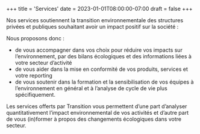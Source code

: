 +++
title = 'Services'
date = 2023-01-01T08:00:00-07:00
draft = false
+++


Nos services soutiennent la transition environnementale des structures privées et publiques souhaitant avoir un impact positif sur la société :

Nous proposons donc :

- de vous accompagner dans vos choix pour réduire vos impacts sur l’environnement, par des bilans écologiques et des informations liées à votre secteur d’activité
- de vous aider dans la mise en conformité de vos produits, services et votre reporting
- de vous soutenir dans la formation et la sensibilisation de vos équipes à l’environnement en général et à l’analyse de cycle de vie plus spécifiquement.

Les services offerts par Transition vous permettent d’une part d’analyser quantitativement l’impact environnemental de vos activités et d’autre part de vous (in)former à propos des changements écologiques dans votre secteur.